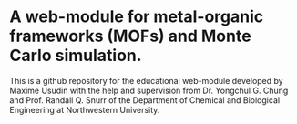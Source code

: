 # A web-module for metal-organic frameworks (MOFs) and Monte Carlo simulation.
This is a github repository for the educational web-module developed by Maxime Usudin with the help and supervision from Dr. Yongchul G. Chung and Prof. Randall Q. Snurr of the Department of Chemical and Biological Engineering at Northwestern University.
